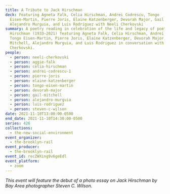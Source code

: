 ```yaml
---
title: A Tribute to Jack Hirschman
deck: Featuring Agneta Falk, Celia Hirschman, Andrei Codrescu, Tongo
  Eisen-Martin, Pierre Joris, Elaine Katzenberger, Devorah Major, Gail Mitchell,
  Alejandro Murguia, and Luis Rodriguez with Neeli Cherkovski
summary: A poetry reading in celebration of the life and legacy of poet Jack
  Hirschman (1933–2021) featuring Agneta Falk, Celia Hirschman, Andrei Codrescu,
  Tongo Eisen-Martin, Pierre Joris, Elaine Katzenberger, Devorah Major, Gail
  Mitchell, Alejandro Murguia, and Luis Rodriguez in conversation with Neeli
  Cherkovski.
people:
  - person: neeli-cherkovski
  - person: aggie-falk
  - person: celia-hirschman
  - person: andrei-codrescu-1
  - person: pierre-joris
  - person: elaine-katzenberger
  - person: tongo-eisen-martin
  - person: devorah-major
  - person: gail-mitchell
  - person: alejandro-murguia
  - person: luis-rodriguez
  - person: steven-c-wilson
date: 2021-11-10T13:00:00-0500
end_date: 2021-11-10T14:30:00-0500
series: 426
collections:
  - the-new-social-environment
event_organizer:
  - the-brooklyn-rail
event_producer:
  - the-brooklyn-rail
event_id: recZWXing9v6geEdl
event_platform:
  - zoom
---
```

*This event will feature the debut of a photo essay on Jack Hirschman by Bay Area photographer Steven C. Wilson.*